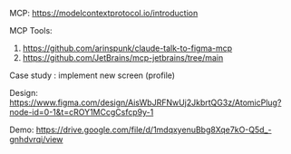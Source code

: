 MCP: https://modelcontextprotocol.io/introduction

MCP Tools: 
1. https://github.com/arinspunk/claude-talk-to-figma-mcp
2. https://github.com/JetBrains/mcp-jetbrains/tree/main

Case study : implement new screen (profile)

Design: https://www.figma.com/design/AisWbJRFNwUj2JkbrtQG3z/AtomicPlug?node-id=0-1&t=cROY1MCcgCsfcp9y-1

Demo: https://drive.google.com/file/d/1mdqxyenuBbg8Xqe7kO-Q5d_-gnhdvrqi/view
